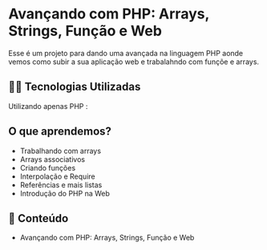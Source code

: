 ﻿# Avançando com PHP: Arrays, Strings, Função e Web

Esse é um projeto para dando uma avançada na linguagem PHP  aonde vemos como subir a sua aplicação web e trabalahndo com funçõe e arrays.

## 👨‍💻 Tecnologias Utilizadas

Utilizando apenas PHP :

## O que aprendemos?
- Trabalhando com arrays
- Arrays associativos
- Criando funções
- Interpolação e Require
- Referências e mais listas
- Introdução do PHP na Web



## 📜 Conteúdo
 - Avançando com PHP: Arrays, Strings, Função e Web
